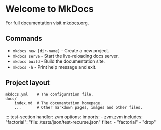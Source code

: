 # Welcome to MkDocs

For full documentation visit [mkdocs.org](https://www.mkdocs.org).

## Commands

* `mkdocs new [dir-name]` - Create a new project.
* `mkdocs serve` - Start the live-reloading docs server.
* `mkdocs build` - Build the documentation site.
* `mkdocs -h` - Print help message and exit.

## Project layout

    mkdocs.yml    # The configuration file.
    docs/
        index.md  # The documentation homepage.
        ...       # Other markdown pages, images and other files.

<!-- ::: zvm.zvm
    handler: python
    selection:
      docstring_style: numpy -->

::: test-section
    handler: zvm
    options:
      imports:
        - zvm.zvm
      includes:
        "factorial": "file:./tests/json/test-recurse.json"
      filter:
        - "factorial"
        - "drop"

